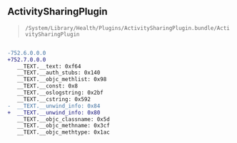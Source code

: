 ## ActivitySharingPlugin

> `/System/Library/Health/Plugins/ActivitySharingPlugin.bundle/ActivitySharingPlugin`

```diff

-752.6.0.0.0
+752.7.0.0.0
   __TEXT.__text: 0xf64
   __TEXT.__auth_stubs: 0x140
   __TEXT.__objc_methlist: 0x98
   __TEXT.__const: 0x8
   __TEXT.__oslogstring: 0x2bf
   __TEXT.__cstring: 0x592
-  __TEXT.__unwind_info: 0x84
+  __TEXT.__unwind_info: 0x80
   __TEXT.__objc_classname: 0x5d
   __TEXT.__objc_methname: 0x3cf
   __TEXT.__objc_methtype: 0x1ac

```
